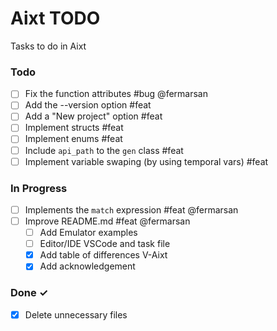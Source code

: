 # Aixt TODO

Tasks to do in Aixt 

### Todo

- [ ] Fix the function attributes #bug @fermarsan
- [ ] Add the --version option #feat
- [ ] Add a "New project" option #feat
- [ ] Implement structs #feat
- [ ] Implement enums #feat
- [ ] Include `api_path` to the `gen` class #feat
- [ ] Implement variable swaping (by using temporal vars) #feat

### In Progress

- [ ] Implements the `match` expression #feat @fermarsan  
- [ ] Improve README.md #feat @fermarsan
  - [ ] Add Emulator examples
  - [ ] Editor/IDE VSCode and task file
  - [x] Add table of differences V-Aixt
  - [x] Add acknowledgement
   
### Done ✓

- [x] Delete unnecessary files